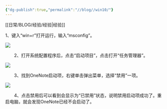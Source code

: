 ```yaml
---
{"dg-publish":true,"permalink":"//blog//win10/"}
---
```



[[日常/BLOG/经验/经验\|经验]]

1、键入“win+r”打开运行，输入“msconfig”。

![](https://img.xitongcheng.com/upload/20220309/a03e188a7051aa0b196b0ff20f88259f.jpg)

　　2、打开系统配置程序后，点击“启动项目”，点击打开“任务管理器”。

![](https://img.xitongcheng.com/upload/20220309/d45e3159e321cbb6cdcf15e61da2c6b9.jpg)

　　3、找到OneNote启动项，右键单击弹出菜单，选择“禁用”一项。

![](https://img.xitongcheng.com/upload/20220309/dfc300f6fe907281e2ded6a155e64fad.jpg)

　　4、点击禁用后可以看到会显示为“已禁用”状态，说明禁用启动项成功了。重启电脑，就会发现OneNote已经不会启动了。